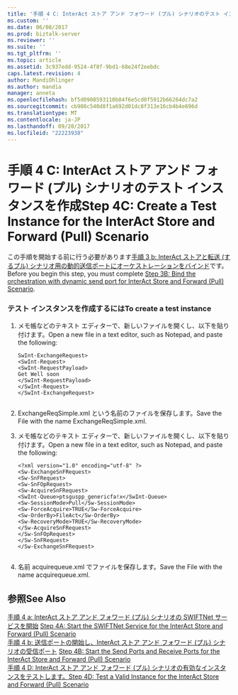 ```yaml
---
title: '手順 4 C: InterAct ストア アンド フォワード (プル) シナリオのテスト インスタンスを作成 |Microsoft ドキュメント'
ms.custom: ''
ms.date: 06/08/2017
ms.prod: biztalk-server
ms.reviewer: ''
ms.suite: ''
ms.tgt_pltfrm: ''
ms.topic: article
ms.assetid: 3c937edd-9524-4f8f-9bd1-68e24f2eebdc
caps.latest.revision: 4
author: MandiOhlinger
ms.author: mandia
manager: anneta
ms.openlocfilehash: bf5d0908593110b04f6e5cd0f5912b66264dc7a2
ms.sourcegitcommit: cb908c540d8f1a692d01dc8f313e16cb4b4e696d
ms.translationtype: MT
ms.contentlocale: ja-JP
ms.lasthandoff: 09/20/2017
ms.locfileid: "22223938"
---
```

# <a name="step-4c-create-a-test-instance-for-the-interact-store-and-forward-pull-scenario"></a><span data-ttu-id="78fa2-102">手順 4 C: InterAct ストア アンド フォワード (プル) シナリオのテスト インスタンスを作成</span><span class="sxs-lookup"><span data-stu-id="78fa2-102">Step 4C: Create a Test Instance for the InterAct Store and Forward (Pull) Scenario</span></span>
<span data-ttu-id="78fa2-103">この手順を開始する前に行う必要があります[手順 3 b: InterAct ストアと転送 (するプル) シナリオ用の動的送信ポートにオーケストレーションをバインド](../../adapters-and-accelerators/fileact-interact/step-3b-bind-orchestration-with-dynamic-send-port-for-interact-scenario.md)です。</span><span class="sxs-lookup"><span data-stu-id="78fa2-103">Before you begin this step, you must complete [Step 3B: Bind the orchestration with dynamic send port for InterAct Store and Forward (Pull) Scenario](../../adapters-and-accelerators/fileact-interact/step-3b-bind-orchestration-with-dynamic-send-port-for-interact-scenario.md).</span></span>  
  
### <a name="to-create-a-test-instance"></a><span data-ttu-id="78fa2-104">テスト インスタンスを作成するには</span><span class="sxs-lookup"><span data-stu-id="78fa2-104">To create a test instance</span></span>  
  
1.  <span data-ttu-id="78fa2-105">メモ帳などのテキスト エディターで、新しいファイルを開くし、以下を貼り付けます。</span><span class="sxs-lookup"><span data-stu-id="78fa2-105">Open a new file in a text editor, such as Notepad, and paste the following:</span></span>  
  
    ```  
    SwInt-ExchangeRequest>  
    <SwInt-Request>  
    <SwInt-RequestPayload>  
    Get Well soon  
    </SwInt-RequestPayload>  
    </SwInt-Request>  
    </SwInt-ExchangeRequest>  
  
    ```  
  
2.  <span data-ttu-id="78fa2-106">ExchangeReqSimple.xml という名前のファイルを保存します。</span><span class="sxs-lookup"><span data-stu-id="78fa2-106">Save the File with the name ExchangeReqSimple.xml.</span></span>  
  
3.  <span data-ttu-id="78fa2-107">メモ帳などのテキスト エディターで、新しいファイルを開くし、以下を貼り付けます。</span><span class="sxs-lookup"><span data-stu-id="78fa2-107">Open a new file in a text editor, such as Notepad, and paste the following:</span></span>  
  
    ```  
    <?xml version="1.0" encoding="utf-8" ?>  
    <Sw-ExchangeSnFRequest>  
    <Sw-SnFRequest>  
    <Sw-SnFOpRequest>  
    <Sw-AcquireSnFRequest>  
    <SwInt-Queue>ptsguspp_genericfa!x</SwInt-Queue>  
    <Sw-SessionMode>Pull</Sw-SessionMode>  
    <Sw-ForceAcquire>TRUE</Sw-ForceAcquire>  
    <Sw-OrderBy>FileAct</Sw-OrderBy>  
    <Sw-RecoveryMode>TRUE</Sw-RecoveryMode>  
    </Sw-AcquireSnFRequest>  
    </Sw-SnFOpRequest>  
    </Sw-SnFRequest>  
    </Sw-ExchangeSnFRequest>  
  
    ```  
  
4.  <span data-ttu-id="78fa2-108">名前 acquirequeue.xml でファイルを保存します。</span><span class="sxs-lookup"><span data-stu-id="78fa2-108">Save the File with the name acquirequeue.xml.</span></span>  
  
## <a name="see-also"></a><span data-ttu-id="78fa2-109">参照</span><span class="sxs-lookup"><span data-stu-id="78fa2-109">See Also</span></span>  
 <span data-ttu-id="78fa2-110">[手順 4 a: InterAct ストア アンド フォワード (プル) シナリオの SWIFTNet サービスを開始](../../adapters-and-accelerators/fileact-interact/step-4a-start-swiftnet-service-for-the-interact-store-and-forward-scenario.md) </span><span class="sxs-lookup"><span data-stu-id="78fa2-110">[Step 4A: Start the SWIFTNet Service for the InterAct Store and Forward (Pull) Scenario](../../adapters-and-accelerators/fileact-interact/step-4a-start-swiftnet-service-for-the-interact-store-and-forward-scenario.md) </span></span>  
 <span data-ttu-id="78fa2-111">[手順 4 b: 送信ポートの開始し、InterAct ストア アンド フォワード (プル) シナリオの受信ポート](../../adapters-and-accelerators/fileact-interact/step-4b-start-send-and-receive-ports-for-interact-store-and-forward-scenario.md) </span><span class="sxs-lookup"><span data-stu-id="78fa2-111">[Step 4B: Start the Send Ports and Receive Ports for the InterAct Store and Forward (Pull) Scenario](../../adapters-and-accelerators/fileact-interact/step-4b-start-send-and-receive-ports-for-interact-store-and-forward-scenario.md) </span></span>  
 [<span data-ttu-id="78fa2-112">手順 4 D: InterAct ストア アンド フォワード (プル) シナリオの有効なインスタンスをテストします。</span><span class="sxs-lookup"><span data-stu-id="78fa2-112">Step 4D: Test a Valid Instance for the InterAct Store and Forward (Pull) Scenario</span></span>](../../adapters-and-accelerators/fileact-interact/step-4d-test-a-valid-instance-for-interact-store-and-forward-pull-scenario.md)
